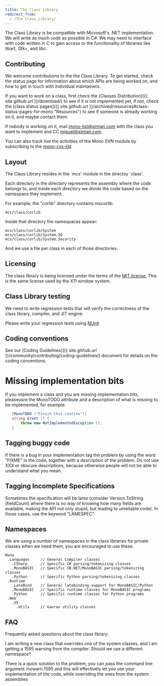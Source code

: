 ```yaml
---
title: The Class Library
redirect_from:
  - /The_Class_Library/
---
```


The Class Library is be compatible with Microsoft's .NET implementation. We will write as much code as possible in C\#. We may need to interface with code written in C to gain access to the functionality of libraries like libart, Gtk+, and libc.

Contributing
------------

We welcome contributions to the the Class Library. To get started, check the status page for information about which APIs are being worked on, and how to get in touch with individual maintainers.

If you want to work on a class, first check the [Classes Distribution]({{ site.github.url }}/download/) to see if it is not implemented yet, if not, check the [class status pages]({{ site.github.url }}/archived/resources#class-status-pages-for-mono "Resources") to see if someone is already working on it, and maybe contact them.

If nobody is working on it, mail [mono-list@ximian.com](mailto:mono-list@ximian.com) with the class you want to implement and CC [miguel@ximian.com](mailto:miguel@ximian.com).

You can also track live the activities of the Mono SVN module by subscribing to the [mono-cvs-list](http://lists.ximian.com/mailman/listinfo/mono-cvs-list)

Layout
------

The Class Library resides in the \`mcs' module in the directoy \`class'.

Each directory in the directory represents the assembly where the code belongs to, and inside each directory we divide the code based on the namespace they implement.

For example, the "corlib" directory contains mscorlib:

    mcs/class/corlib

Inside that directory the namespaces appear:

    mcs/class/corlib/System
    mcs/class/corlib/System.IO
    mcs/class/corlib/System.Security

And we use a file per class in each of those directories.

Licensing
---------

The class library is being licensed under the terms of the [MIT license.](http://www.opensource.org/licenses/mit-license.html) This is the same license used by the X11 window system.

Class Library testing
---------------------

We need to write regression tests that will verify the correctness of the class library, compiler, and JIT engine.

Please write your regression tests using [NUnit](http://nunit.sourceforge.net)

Coding conventions
------------------

See our [Coding Guidelines]({{ site.github.url }}/community/contributing/coding-guidelines/) document for details on the coding conventions.

Missing implementation bits
===========================

If you implement a class and you are missing implementation bits, pleaseusre the MonoTODO attribute and a description of what is missing to be implemented, for example:

``` csharp
   [MonoTODO ("Finish this routine")]
   string Greet () {
       throw new NotImplementedException ();
   }
```

Tagging buggy code
------------------

If there is a bug in your implementation tag the problem by using the word "FIXME" in the code, together with a description of the problem. Do not use XXX or obscure descriptions, because otherwise people will not be able to understand what you mean.

Tagging Incomplete Specifications
---------------------------------

Sometimes the specification will be lame (consider Version.ToString (fieldCount) where there is no way of knowing how many fields are available, making the API not only stupid, but leading to unreliable code). In those cases, use the keyword "LAMESPEC".

Namespaces
----------

We are using a number of namespaces in the class libraries for private classes when we need them, you are encouraged to use these:

    Mono
     .Languages     // General Compiler classes
       .CSharp      // Specific C# parsing/tokenizing classes
       .MonoBASIC   // Specific VB.NET/MonoBASIC parsing/tokenizing classes
       .Python      // Specific Python parsing/tokenizing classes
     .Runtime
       .LateBind    // General latebinding-support for MonoBASIC/Python
       .MonoBASIC   // Specific runtime classes for MonoBASIC programs
       .Python      // Specific runtime classes for Python programs
     .Web
       .UI
         .Utils     // Gaurav utility classes

FAQ
---

Frequently asked questions about the class library:

I am writing a new class that overrides one of the system classes, and I am getting a 1595 warning from the compiler. Should we use a different namespace?

There is a quick solution to the problem, you can pass the command line argument /nowarn:1595 and this will effectively let you use your implementation of the code, while overriding the ones from the system assemblies

